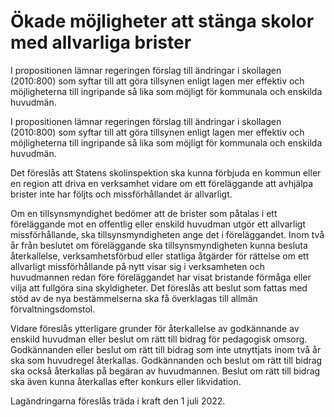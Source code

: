 # Ökade möjligheter att stänga skolor med allvarliga brister

I propositionen lämnar regeringen förslag till ändringar i skollagen (2010:800) som syftar till att göra tillsynen enligt lagen mer effektiv och möjligheterna till ingripande så lika som möjligt för kommunala och enskilda huvudmän.

I propositionen lämnar regeringen förslag till ändringar i skollagen (2010:800) som syftar till att göra tillsynen enligt lagen mer effektiv och möjligheterna till ingripande så lika som möjligt för kommunala och enskilda huvudmän.

Det föreslås att Statens skolinspektion ska kunna förbjuda en kommun eller en region att driva en verksamhet vidare om ett föreläggande att avhjälpa brister inte har följts och missförhållandet är allvarligt.

Om en tillsynsmyndighet bedömer att de brister som påtalas i ett föreläggande mot en offentlig eller enskild huvudman utgör ett allvarligt missförhållande, ska tillsynsmyndigheten ange det i föreläggandet. Inom två år från beslutet om föreläggande ska tillsynsmyndigheten kunna besluta återkallelse, verksamhetsförbud eller statliga åtgärder för rättelse om ett allvarligt missförhållande på nytt visar sig i verksamheten och huvudmannen redan före föreläggandet har visat bristande förmåga eller vilja att fullgöra sina skyldigheter. Det föreslås att beslut som fattas med stöd av de nya bestämmelserna ska få överklagas till allmän förvaltningsdomstol.

Vidare föreslås ytterligare grunder för återkallelse av godkännande av enskild huvudman eller beslut om rätt till bidrag för pedagogisk omsorg. Godkännanden eller beslut om rätt till bidrag som inte utnyttjats inom två år ska som huvudregel återkallas. Godkännanden och beslut om rätt till bidrag ska också återkallas på begäran av huvudmannen. Beslut om rätt till bidrag ska även kunna återkallas efter konkurs eller likvidation.

Lagändringarna föreslås träda i kraft den 1 juli 2022.
